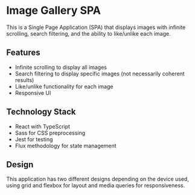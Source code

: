 # Image Gallery SPA

This is a Single Page Application (SPA) that displays images with infinite scrolling, search filtering, and the ability to like/unlike each image.

## Features

-   Infinite scrolling to display all images
-   Search filtering to display specific images (not necessarily coherent results)
-   Like/unlike functionality for each image
-   Responsive UI

## Technology Stack

-   React with TypeScript
-   Sass for CSS preprocessing
-   Jest for testing
-   Flux methodology for state management

## Design

This application has two different designs depending on the device used, using grid and flexbox for layout and media queries for responsiveness.
